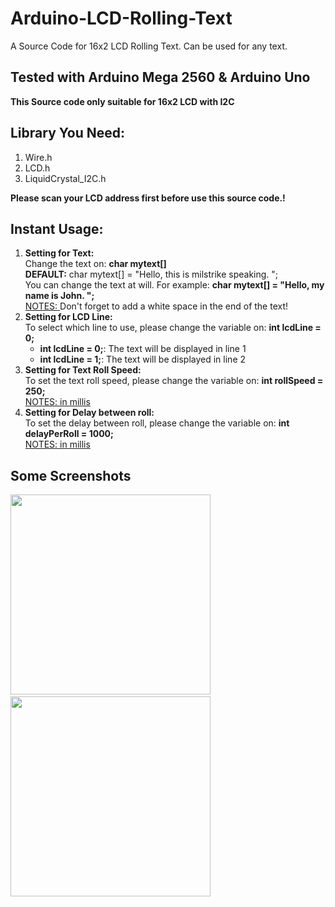# Arduino-LCD-Rolling-Text
A Source Code for 16x2 LCD Rolling Text. Can be used for any text.

<h2>Tested with Arduino Mega 2560 & Arduino Uno</h2>
<strong>This Source code only suitable for 16x2 LCD with I2C</strong><br/>

<h2>Library You Need:</h2>
<ol>
  <li>Wire.h</li>
  <li>LCD.h</li>
  <li>LiquidCrystal_I2C.h</li>
</ol>

<strong>Please scan your LCD address first before use this source code.!</strong>

<h2>Instant Usage:</h2>
<ol>
  <li><strong>Setting for Text:</strong><br/>
    Change the text on: <strong>char mytext[]</strong><br/>
    <strong>DEFAULT:</strong> char mytext[] = "Hello, this is milstrike speaking. "; <br/>
    You can change the text at will. For example: <strong>char mytext[] = "Hello, my name is John. ";</strong><br/>
    <u>NOTES: </u> Don't forget to add a white space in the end of the text!
  </li>
  <li><strong>Setting for LCD Line:</strong><br/>
    To select which line to use, please change the variable on: <strong>int lcdLine = 0;</strong><br/>
    <ul>
      <li><strong>int lcdLine = 0;</strong>: The text will be displayed in line 1</li>
      <li><strong>int lcdLine = 1;</strong>: The text will be displayed in line 2</li>
    </ul>
  </li>
  <li><strong>Setting for Text Roll Speed:</strong><br/>
    To set the text roll speed, please change the variable on: <strong>int rollSpeed = 250;</strong><br/>
    <u>NOTES: in millis</u>
  </li>
  <li><strong>Setting for Delay between roll:</strong><br/>
    To set the delay between roll, please change the variable on: <strong>int delayPerRoll = 1000;</strong><br/>
    <u>NOTES: in millis</u>
  </li>
</ol>

<h2>Some Screenshots</h2>
<img src="http://cdn.unydevelopernetwork.com/github/arduino-text-roll/photo6154452578142890063.jpg" width="320"/>&nbsp;<img src="http://cdn.unydevelopernetwork.com/github/arduino-text-roll/photo6154452578142890064.jpg" width="320"/>
